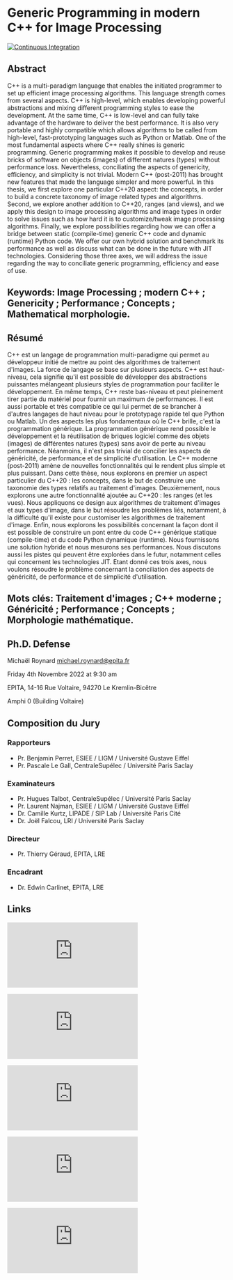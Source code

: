 # Generic Programming in modern C++ for Image Processing

[![Continuous Integration](https://github.com/dutiona/thesis/actions/workflows/ci.yaml/badge.svg)](https://github.com/dutiona/thesis/actions/workflows/ci.yaml)

## Abstract

C++ is a multi-paradigm language that enables the initiated programmer to set up efficient image processing algorithms. This language strength comes from several aspects. C++ is high-level, which enables developing powerful abstractions and mixing different programming styles to ease the development. At the same time, C++ is low-level and can fully take advantage of the hardware to deliver the best performance. It is also very portable and highly compatible which allows algorithms to be called from high-level, fast-prototyping languages such as Python or Matlab. One of the most fundamental aspects where C++ really shines is generic programming. Generic programming makes it possible to develop and reuse bricks of software on objects (images) of different natures (types) without performance loss. Nevertheless, conciliating the aspects of genericity, efficiency, and simplicity is not trivial. Modern C++ (post-2011) has brought new features that made the language simpler and more powerful. In this thesis, we first explore one particular C++20 aspect: the concepts, in order to build a concrete taxonomy of image related types and algorithms. Second, we explore another addition to C++20, ranges (and views), and we apply this design to image processing algorithms and image types in order to solve issues such as how hard it is to customize/tweak image processing algorithms. Finally, we explore possibilities regarding how we can offer a bridge between static (compile-time) generic C++ code and dynamic (runtime) Python code. We offer our own hybrid solution and benchmark its performance as well as discuss what can be done in the future with JIT technologies. Considering those three axes, we will address the issue regarding the way to conciliate generic programming, efficiency and ease of use. 

## Keywords: Image Processing ; modern C++ ; Genericity ; Performance ; Concepts ; Mathematical morphologie. 

## Résumé

C++ est un langage de programmation multi-paradigme qui permet au développeur initié de mettre au point des algorithmes de traitement d'images. La force de langage se base sur plusieurs aspects. C++ est haut-niveau, cela signifie qu'il est possible de développer des abstractions puissantes mélangeant plusieurs styles de programmation pour faciliter le développement. En même temps, C++ reste bas-niveau et peut pleinement tirer partie du matériel pour fournir un maximum de performances. Il est aussi portable et très compatible ce qui lui permet de se brancher à d'autres langages de haut niveau pour le prototypage rapide tel que Python ou Matlab. Un des aspects les plus fondamentaux où le C++ brille, c'est la programmation générique. La programmation générique rend possible le développement et la réutilisation de briques logiciel comme des objets (images) de différentes natures (types) sans avoir de perte au niveau performance. Néanmoins, il n'est pas trivial de concilier les aspects de généricité, de performance et de simplicité d'utilisation. Le C++ moderne (post-2011) amène de nouvelles fonctionnalités qui le rendent plus simple et plus puissant. Dans cette thèse, nous explorons en premier un aspect particulier du C++20 : les concepts, dans le but de construire une taxonomie des types relatifs au traitement d'images. Deuxièmement, nous explorons une autre fonctionnalité ajoutée au C++20 : les ranges (et les vues). Nous appliquons ce design aux algorithmes de traitement d'images et aux types d'image, dans le but résoudre les problèmes liés, notamment, à la difficulté qu'il existe pour customiser les algorithmes de traitement d'image. Enfin, nous explorons les possibilités concernant la façon dont il est possible de construire un pont entre du code C++ générique statique (compile-time) et du code Python dynamique (runtime). Nous fournissons une solution hybride et nous mesurons ses performances. Nous discutons aussi les pistes qui peuvent être explorées dans le futur, notamment celles qui concernent les technologies JIT. Etant donné ces trois axes, nous voulons résoudre le problème concernant la conciliation des aspects de généricité, de performance et de simplicité d'utilisation.

## Mots clés: Traitement d'images ; C++ moderne ; Généricité ; Performance ; Concepts ; Morphologie mathématique.

## Ph.D. Defense

Michaël Roynard <michael.roynard@epita.fr>

Friday 4th Novembre 2022 at 9:30 am

EPITA, 14-16 Rue Voltaire, 94270 Le Kremlin-Bicêtre

Amphi 0 (Building Voltaire)

## Composition du Jury

### Rapporteurs

* Pr. Benjamin Perret, ESIEE / LIGM / Université Gustave Eiffel
* Pr. Pascale Le Gall, CentraleSupélec / Université Paris Saclay

### Examinateurs

* Pr. Hugues Talbot, CentraleSupélec / Université Paris Saclay
* Pr. Laurent Najman, ESIEE / LIGM / Université Gustave Eiffel
* Dr. Camille Kurtz, LIPADE / SIP Lab / Université Paris Cité
* Dr. Joël Falcou, LRI / Université Paris Saclay

### Directeur

* Pr. Thierry Géraud, EPITA, LRE

### Encadrant

* Dr. Edwin Carlinet, EPITA, LRE

## Links

![Résumé long (FR)](http://mroynard.pages.lre.epita.fr/roynard.thesis.manuscript/resume_long.pdf)

![Long summary(EN)](http://mroynard.pages.lre.epita.fr/roynard.thesis.manuscript/long_summary.pdf)

![Thesis manuscript](http://mroynard.pages.lre.epita.fr/roynard.thesis.manuscript/manuscript.pdf)

![Slides](http://mroynard.pages.lre.epita.fr/roynard.thesis.manuscript/slides.pdf)

![Handout](http://mroynard.pages.lre.epita.fr/roynard.thesis.manuscript/handout.pdf)

<!--
![Résumé long (FR)](http://mroynard.pages.lre.epita.fr/roynard.thesis.manuscript/resume_long.pdf)

![Long summary(EN)](http://mroynard.pages.lre.epita.fr/roynard.thesis.manuscript/long_summary.pdf)

![Thesis manuscript](http://mroynard.pages.lre.epita.fr/roynard.thesis.manuscript/manuscript.pdf)

![Slides](http://mroynard.pages.lre.epita.fr/roynard.thesis.manuscript/slides.pdf)

![Handout](http://mroynard.pages.lre.epita.fr/roynard.thesis.manuscript/handout.pdf)
-->
